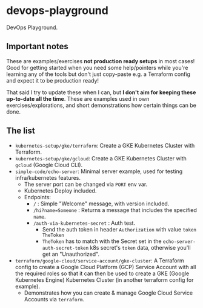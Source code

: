 # devops-playground

DevOps Playground.

## Important notes

These are examples/exercises **not production ready setups** in most cases! Good for getting started when you need some help/pointers while you're learning any of the tools but don't just copy-paste e.g. a Terraform config and expect it to be production ready!

That said I try to update these when I can, but **I don't aim for keeping these up-to-date all the time**. These are examples used in own exercises/explorations, and short demonstrations how certain things can be done.

## The list

- `kubernetes-setup/gke/terraform`: Create a GKE Kubernetes Cluster with Terraform.
- `kubernetes-setup/gke/gcloud`: Create a GKE Kubernetes Cluster with `gcloud` (Google Cloud CLI).
- `simple-code/echo-server`: Minimal server example, used for testing infra/kubernetes features.
    - The server port can be changed via `PORT` env var.
    - Kubernetes Deploy included.
    - Endpoints:
        - `/` : Simple "Welcome" message, with version included.
        - `/hi?name=Someone` : Returns a message that includes the specified `name`.
        - `/auth-via-kubernetes-secret` : Auth test.
            - Send the auth token in header `Authorization` with value `token TheToken`
            - `TheToken` has to match with the Secret set in the `echo-server-auth-secret-token` k8s secret's `token` data, otherwise you'll get an "Unauthorized".
- `terraform/google-cloud/service-account/gke-cluster`: A Terraform config to create a Google Cloud Platform (GCP) Service Account with all the required roles so that it can then be used to create a GKE (Google Kubernetes Engine) Kubernetes Cluster (in another terraform config for example).
    - Demonstrates how you can create & manage Google Cloud Service Accounts via `terraform`.
